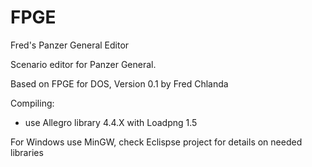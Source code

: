 # FPGE
Fred's Panzer General Editor

Scenario editor for Panzer General.

Based on FPGE for DOS, Version 0.1 by Fred Chlanda

Compiling:
- use Allegro library 4.4.X with Loadpng 1.5

For Windows use MinGW, check Eclispse project for details on needed libraries
